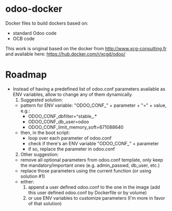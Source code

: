 # odoo-docker
Docker files to build dockers based on:
* standard Odoo code
* OCB code

This work is original based on the docker from http://www.xcg-consulting.fr and available here:
https://hub.docker.com/r/xcgd/odoo/

# Roadmap
* Instead of having a predefined list of odoo.conf parameters available as ENV variables, allow
  to change any of them dynamically.
  1. Suggested solution:
    * pattern for ENV variable: "ODOO_CONF_" + parameter + "=" + value, e.g.:
      * ODOO_CONF_dbfilter=^stable_.*
      * ODOO_CONF_db_user=odoo
      * ODOO_CONF_limit_memory_soft=671088640
    * then, in the boot script:
      * loop over each parameter of odoo.conf
      * check if there's an ENV variable "ODOO_CONF_" + parameter
      * if so, replace the parameter in odoo.conf
  2. Other suggestion:
    * remove all optional parameters from odoo.conf template, only keep the mandatory/important
      ones (e.g. admin_passwd, db_user, etc.)
    * replace those parameters using the current function (or using solution #1)
    * either:
      1. append a user defined odoo.conf to the one in the image (add this user defined
      odoo.conf by Dockerfile or by volume)
      2. or use ENV variables to customize parameters (I'm more in favor of that solution)